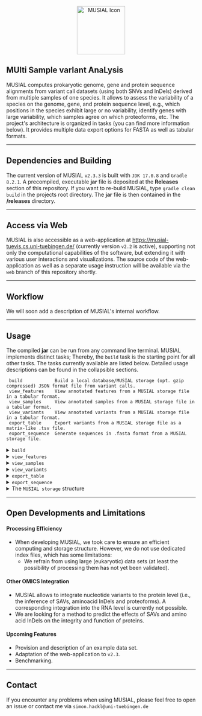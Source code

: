 <p align="center">
    <img src="media/icon.ico" width="128" alt="MUSIAL Icon"/>
</p>

## **MUlti Sample varIant AnaLysis**

MUSIAL computes prokaryotic genome, gene and protein sequence alignments from variant call datasets (using both SNVs and
InDels) derived from multiple samples of one species. It allows to assess the variability of a species on the genome,
gene, and protein sequence level, e.g., which positions in the species exhibit large or no variability, identify genes
with large variability, which samples agree on which proteoforms, etc. The project's architecture is organized in
tasks (you can find more information below). It provides multiple data export options for FASTA as well as tabular
formats.

---

## Dependencies and Building

The current version of MUSIAL `v2.3.3` is built with `JDK 17.0.8` and `Gradle 8.2.1`. A precompiled, executable **jar**
file is deposited at the **Releases** section of this repository. If you want to re-build MUSIAL,
type `gradle clean build` in the projects root directory. The **jar** file is then contained in the **/releases**
directory.

---

## Access via Web

MUSIAL is also accessible as a web-application at https://musial-tuevis.cs.uni-tuebingen.de/ (currently version `v2.2` is active), supporting not only the
computational capabilities of the software, but extending it with various user interactions and visualizations. The
source code of the web-application as well as a separate usage instruction will be available via the `web` branch of
this repository shortly.

---

## Workflow

We will soon add a description of MUSIAL's internal workflow.

---

## Usage

The compiled **jar** can be run from any command line terminal. MUSIAL implements distinct tasks; Thereby, the `build`
task is the starting point for all other tasks. The tasks currently available are listed below. Detailed usage
descriptions can be found in the collapsible sections.

```
 build            Build a local database/MUSIAL storage (opt. gzip compressed) JSON format file from variant calls.
 view_features    View annotated features from a MUSIAL storage file in a tabular format.
 view_samples     View annotated samples from a MUSIAL storage file in a tabular format.
 view_variants    View annotated variants from a MUSIAL storage file in a tabular format.
 export_table     Export variants from a MUSIAL storage file as a matrix-like .tsv file.
 export_sequence  Generate sequences in .fasta format from a MUSIAL storage file.
```

<details>
<summary><code>build</code></summary>

```
usage: java -jar MUSIAL-v2.3.3.jar build -C <arg> [-u] [-w <arg>]
command line arguments of task build
 -C,--configuration <arg>   Path to a .json file specifying the build configuration for MUSIAL. Please visit
                            https://github.com/Integrative-Transcriptomics/MUSIAL for a detailed explanation on how to specify the MUSIAL build
                            configuration file.
 -u,--uncompressed <arg>    Do not compress the storage file (Default: compressed).
 -w,--workdir <arg>         Path to a temporary working directory. By default './tmp/' is used.
```

The `build` task constitutes the first step for all analysis conducted with MUSIAL. The command uses the single
parameter `-c, --configuration` as input, pointing to the path of a **JSON** format build configuration file. The output
of the `build` task is a binary **brotli** compressed JSON file (`MUSIAL storage` file) that is used as the main input
for all other tasks.

#### Structure of the `build` Configuration File

The structure of the build configuration file follows a
strict [JSON schema](https://github.com/Integrative-Transcriptomics/MUSIAL/blob/v2.3/src/main/resources/musial_build_configuration.schema.json)
. The distinct properties and their meaning for running MUSIAL are described in a more human-readable form in the
following.

```
{
    "minimalCoverage": <Number>                 | Positive integer, variant call positions with read coverage below this value will be marked as ambiguous/rejected.
    "minimalFrequency": <Number>                | Float between 0.0 and 1.0, variant calls with read coverage relative to total position coverage below this value will be marked as ambiguous/rejected.
    "excludedPositions": {                      | Optional: Positions of contigs to exclude from the analysis.
        "<ContigName>": [<Number>, ... ]        | <ContigName> has to match the name of any sequence in 'referenceSequenceFile', <Number>s have to be any positions (1-based index) on that sequence; Unmatched entries are ignored.
    },
    "excludedVariants": {                       | Optional: Explicit variants to exclude from the analysis.
        "<ContigName>": [<Number>:<Var>, ... ]  | <ContigName> has to match the name of any sequence in 'referenceSequenceFile', <Number>s have to be any positions (1-based index) on that sequence; <Var> is interpreted as the explicit alternative (ALT) content of input .vcf files to ignore; Unmatched entries are ignored.
    },
    "referenceSequenceFile": "<FilePath>",      | Absolute or relative (to the working directory Java is run from) path to a .fasta|.fa|.fna file.
    "referenceFeaturesFile": "<FilePath>",      |                                                                   ... to a .gff3 file.
    "output": "<FilePath>",                     |                                                                   ... to store the output of the task. If the specified value does not end with .br, .br is appended at the end.
    "samples": {                                | Collection of samples, each sample is defined by one .vcf file.
        "<Name>": {                             | Any string value, used as internal name of the sample.
            "vcfFile": "<FilePath>",            | Absolute or relative (to the working directory Java is run from) path to a .vcf file.
            "annotations": {                    | Meta-information associated with the sample.
                "<Key>": "<Value>",             | <Key> and <Value> can be any strings.
                ...
            }
        },
        ...
    },
    "samplesDirectory": "<DirectoryPath>",      | Absolute or relative (to the working directory Java is run from) path to a directory. MUSIAL will collect all .vcf files in this directory as samples without annotations. The base name of the files are used as sample names.
    "features": {                               | Collection of features, each feature is considered an interval on any contig specified in 'referenceSequenceFile'.
        "<Name>": {                             | Any string value, used as internal name of the feature.
            "match_<AttributeKey>": "<Value>",  | <AttributeKey> has to match any attribute key in 'referenceFeaturesFile', <Value> is the value to match this feature for.
            "coding": true|false,               | Whether the feature is considered as a protein coding gene or not.
            "annotations": {                    | Meta-information associated with the feature.
                "<Key>": "<Value>",             | <Key> and <Value> can be any strings.
                ...
            }
        },
        ...
    }
}
```

#### Matching Features from a .gff File

The supposedly most complicated step is the definition of the features to be analyzed. This process can be explained
easily using an example. Imagine the following excerpt from a **.gff** file.

```
...
1		2	3	4	5	6	7	8	9
Contig1	Genbank	gene	239394	241367	.	+	.	ID=gene_0230;Name=priA;gbkey=Gene;gene=priA;gene_biotype=protein_coding;locus_tag=G_0230
Contig1	Genbank	gene	241468	242118	.	+	.	ID=gene_0231;Name=G_0231;gbkey=Gene;gene_biotype=protein_coding;locus_tag=G_0231
Contig1	Genbank	gene	242365	242910	.	+	.	ID=gene_0233;Name=G_0233;gbkey=Gene;gene_biotype=protein_coding;locus_tag=G_0233
Contig1	Genbank	gene	243045	243117	.	+	.	ID=gene_t0013;Name=G_t0013;gbkey=Gene;gene_biotype=tRNA;locus_tag=G_t0013
```

The 9th column represents the attribute column of the format. The corresponding entries in the build configuration file
for the first and last feature could look as follows:

```
"features": {
    "priA": {
        "match_Name": "priA",
        "coding": true,
        "annotations": {
            "biotype": "protein_coding"
        }
    },
    "G_t0013": {
        "match_locus_tag": "G_t0013",
        "coding": false,
        "annotations": {
            "biotype": "tRNA"
        }
    }
}
```

**Important:** If a genome-wide analysis is to be performed with MUSIAL, all contigs in the 'referenceSequenceFile' must be specified as separate features. If these are not already listed in the **.gff** file, they can be added manually by specifying the correct contig name, start and end attribute and an attribute to be matched:

```
1	2	3	4	5	6	7	8	9
Contig1	Custom	region	1	1139633	.	+	.	Name=genome
```

#### ❗ Input Restrictions

- MUSIAL requires the input reference sequence and all variant call format files to be indexed. If missing, the respective **.fai** and **.tbi** files are generated automatically.
- MUSIAL utilizes the `biojava GFF3Reader` to process **GFF** files:
  - The library is unable to parse files ending with .gff, so ensure that your GFF files use the .gff3 extension.
  - Please ensure that the GFF file does contain comment lines only at the start and no data other than the expected feature annotations are stored (many GFF files store sequence information in addition).
  - If contig names/**FASTA** headers are numbers, i.e., _>1_, _>2_, ... an index error will likely be thrown, as the value is interpreted as the index of the sequence in the 0-based index list of all sequences.
- Please ensure, that the contig names in the reference sequence, reference feature and variant call files match.
- Currently, only single sample **.vcf** files are supported, i.e., only one genotype per variant context.
- Complex InDel processing is made available by re-aligning the respective sequence content from the **.vcf** file, i.e., entries like `16333	ATTCA	GTTA` are split into `16333	A	G` and `16335	TC	T-`. **Note:** The outcome of this process may not be identical to the results of other alignment or mapping software, can lead to mixed substitution and InDel information and, thus, lead to somewhat ambiguous results. **We highly recommend to use variant call information without complex InDels**.

</details>

<details>
<summary><code>view_features</code></summary>

```
usage: java -jar MUSIAL-v2.3.3.jar view_features [-f <arg>] -I <arg> [-o <arg>]
command line arguments of task view_features
 -f,--features <arg>   Explicit space separated list of features to view (Default: all).
 -I,--storage <arg>    Path to a .json file generated with the build task of MUSIAL to view.
 -o,--output <arg>     Path to a file to write the output to (Default: stdout).
```

The output of the `view_features` task will look something like:

```
name	location	start	end	strand	number_of_alleles	number_of_proteoforms	number_of_substitutions	number_of_insertions	variable_positions	number_of_deletions	number_of_ambiguous	Annotation1	Annotation2
Gene1	Contig1		159684	160421	-	0			0			0			0			0			0			0			a		null
Gene2	Contig1		157943	159430	+	4			1			21			0			2.2177			12			4			b		1
```

#### Column Descriptions

- **name** The internal name of the feature.
- **location** The contig of the reference sequence this feature is located on.
- **start** The 1-based start position of the feature on the reference sequence in forward direction.
- **end** The 1-based end position of the feature on the reference sequence in forward direction.
- **strand** The strand (+/forward, -/reverse) of the feature.
- **number_of_alleles** Different nucleotide sequences of this feature across all samples.
- **number_of_proteoforms** Different aminoacid sequences of this (protein coding) feature across all samples.
- **number_of_substitutions** Nucleotide substitutions on this feature across all samples.
- **number_of_insertions** Nucleotide insertions (single base resolution) on this feature across all samples.
- **number_of_deletions** Nucleotide deletions (single base resolution) on this feature across all samples.
- **number_of_ambiguous** Ambiguous positions on this feature across all samples.
- **variable_positions** The percentage of variable nucleotide positions in percent relative to the feature length.
  Ambiguous calls are not counted.
- **Custom Annotations** The value for a user-defined annotation for this feature. All annotations of all viewed
  features are displayed as separate columns.
- ! All missing values are replaced with _null_.

</details>

<details>
<summary><code>view_samples</code></summary>

```
usage: java -jar MUSIAL-v2.3.3.jar view_samples -I <arg> [-o <arg>] [-s <arg>]
command line arguments of task view_samples
 -I,--storage <arg>   Path to a .json file generated with the BUILD task of MUSIAL to view.
 -o,--output <arg>    Path to a file to write the output to (Default: stdout).
 -s,--samples <arg>   Explicit space separated list of samples to view (Default: all).
```

The output of the `view_samples` task will look something like:

```
name	number_of_substitutions	number_of_insertions	number_of_deletions	number_of_ambiguous	allele_Gene1	proteoform_Gene1	allele_Gene2	proteoform_Gene2	Annotation1	Annotation2
Sample1	1			0			6			0			reference	reference		A1.s1.i0.d6.a0	P1.s56.i0.d4.a2.t0	a		1
Sample2	19			0			6			3			reference	reference		A3.s19.i0.d6.a3	P1.s56.i0.d4.a2.t0	a		null
```

#### Column Descriptions

- **name** The internal name of the sample.
- **number_of_substitutions** Nucleotide substitutions of this sample across all features.
- **number_of_insertions** Nucleotide insertions (single base resolution) of this sample across all features.
- **number_of_deletions** Nucleotide deletions (single base resolution) of this sample across all features.
- **number_of_ambiguous** Ambiguous positions of this sample across all features
- **allele\_[Feature]** The internal name of the assigned allele of this sample for each feature.
- **proteoform\_[Feature]** The internal name of the assigned proteoform of this sample for each feature.
- **Custom Annotations** The value for a user-defined annotation for this sample. All annotations of all viewed samples are displayed as separate columns.
- ! All missing values are replaced with _null_.

</details>

<details>
<summary><code>view_variants</code></summary>

```
usage: java -jar MUSIAL-v2.3.3.jar view_variants [-c <arg>] [-f <arg>] -I <arg> [-o <arg>] [-s <arg>]
command line arguments of task view_variants
 -c,--content <arg>    Sets the content type of viewed variants; One of `nucleotide` or `aminoacid` (Default: nucleotide).
 -f,--features <arg>   Explicit space separated list of features to restrict variants to (Default: all).
 -I,--storage <arg>    Path to a .json file generated with the BUILD task of MUSIAL to view.
 -o,--output <arg>     Path to a file to write the output to (Default: stdout).
 -s,--samples <arg>    Explicit space separated list of samples to restrict variants to (Default: all).
```

The output of the `view_variants -c nucleotide` task will look something like:

```
position	reference_content	alternate_content	feature		occurrence		type		frequency	snpeff_[ANN]
158915		C			T			Gene1		Sample1,Sample2		substitution	50		...
158916		A			C			Gene2		Sample1,Sample2		substitution	50		...
158930		CCTTCTT			C------			Gene2		Sample3			deletion	25		...
```

#### Column Descriptions

- **position** The position of the variant on the 1-based reference sequence (not relative to the feature).
- **reference_content** The reference sequence base content.
- **alternate_content** The alternative base content.
- **feature** The feature this variant is located on.
- **occurrence** Comma separated list of samples that yield this variant.
- **type** The type of the variant determined by MUSIAL (one of _substitution_, _insertion_, or _deletion_, with an optional \_ambiguous\_\_ prefix).
- **frequency** The frequency in percent of this variant relative to all samples.
- **snpeff\_[ANN]** MUSIAL conducts SnpEff annotation of all unambiguous nucleotide variant calls and extracts the added **ANN** fields as annotation fields. The full list of SnpEff **ANN** fields can be found [here](https://pcingola.github.io/SnpEff/snpeff/inputoutput/#ann-field-vcf-output-files).

#### Differences `view_variants -c aminoacid`

- The SnpEff annotation is omitted.
- The position is 1-based relative to the primary sequence of the protein.

</details>

<details>
<summary><code>export_table</code></summary>

```
usage: java -jar MUSIAL-v2.3.3.jar export_table [-c <arg>] -F <arg> -I <arg> -O <arg> [-s <arg>]
command line arguments of task export_table
 -c,--content <arg>   Sets the content type of viewed variants; One of `nucleotide` or `aminoacid` (Default: nucleotide).
 -F,--feature <arg>   The feature for which variants should be exported.
 -I,--storage <arg>   Path to a .json file generated with the BUILD task of MUSIAL to view.
 -O,--output <arg>    Path to a file to write the output to.
 -s,--samples <arg>   Explicit space separated list of samples to restrict variants to (Default: all).
```

The `export_table` task is used to create a complete overview of the variant calls of a subset (or all) analyzed samples with respect to a single feature. It can best be regarded as the short version of a multi-sample **.vcf** file. The output of the `export_table -c nucleotide` task will look something like:

```
Position	Reference	Sample1		Sample2		⋯
158193		G		.		1;72;G:0,A:72	⋯
158271		A		.		1;29;A:0,C:29	⋯
⋮		⋮		⋮		⋮		⋱
```

**Position** reflects the corresponding position in the reference sequence (1-based) and **Reference** the base in the reference sequence at this position. All subsequent columns describe the potential variant call at this position per sample or `.`, if no information about the position was present in the sample's **.vcf** file.
For `export_table -c nucleotide` each cell is described by `<CallIndex> ; <TotalCoverage> ; <A1>:<A1Coverage>,<A2>:<A2Coverage>,...`, where

- `<CallIndex>` The index of the called/most frequent allele with respect to the third field `<A1>:<A1Coverage>,...`.
- `<TotalCoverage>` The total read coverage at the position for the sample (extracted from the respective **.vcf** file).
- `<A1>:<A1Coverage>,<A2>:<A2Coverage>,...` A `,` separated list of alternative contents and their respective read support. The first entry at index 0 is the reference content.

#### Differences `export_table -c aminoacid`

- The position is 1-based relative to the primary sequence of the protein.
- Each cell is either the alternative content of the sample or `.`. This is due to the fact that only the most common allele per sample is used to derive information about the proteoform (see workflow).

</details>

<details>
<summary><code>export_sequence</code></summary>

```
usage: java -jar MUSIAL-v2.3.3.jar export_sequence [-a] [-c <arg>] -F <arg> -I <arg> [-k] [-m] -O <arg> [-r <arg>] [-s <arg>]
command line arguments of task export_sequence
 -a,--aligned           Whether to align sequences (Default: No alignment).
 -c,--content <arg>     Sets the content type of viewed variants; One of `nucleotide` or `aminoacid` (Default: nucleotide).
 -F,--feature <arg>     The feature for which variants should be exported.
 -I,--storage <arg>     Path to a .json file generated with the BUILD task of MUSIAL to view.
 -k,--conserved         Export conserved sites (Default: Only variantInformation sites).
 -m,--merge             Whether to merge samples by alleles and proteoforms (Default: No merging).
 -O,--output <arg>      Path to a file to write the output to.
 -r,--reference <arg>   Path to a .fasta file yielding the reference sequences with which the specified MUSIAL storage file was built. If the file is
                        not indexed, this wil be done automatically. This option is only required for `content=nucleotide` and `conserved`.
 -s,--samples <arg>     Explicit space separated list of samples to restrict variants to (Default: all).
```

The `export_sequence` task is used to create **FASTA** format sequence data from the variant calls of a subset (or all) analyzed samples with respect to a single feature.

</details>

<details>
<summary>The <code>MUSIAL storage</code> structure</summary>

#### This is not essential for using MUSIAL!

We will soon add a description of MUSIAL's internal storage structure.

</details>

---

## Open Developments and Limitations

#### Processing Efficiency

- When developing MUSIAL, we took care to ensure an efficient computing and storage structure. However, we do not use dedicated index files, which has some limitations:
  - We refrain from using large (eukaryotic) data sets (at least the possibility of processing them has not yet been validated).

#### Other OMICS Integration

- MUSIAL allows to integrate nucleotide variants to the protein level (i.e., the inference of SAVs, aminoacid InDels and proteoforms). A corresponding integration into the RNA level is currently not possible.
- We are looking for a method to predict the effects of SAVs and amino acid InDels on the integrity and function of proteins.

#### Upcoming Features

- Provision and description of an example data set.
- Adaptation of the web-application to `v2.3`.
- Benchmarking.

---

## Contact

If you encounter any problems when using MUSIAL, please feel free to open an issue or contact me
via `simon.hackl@uni-tuebingen.de`
